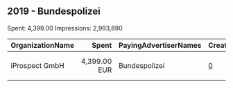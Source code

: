 ## 2019 - Bundespolizei 
Spent: 4,399.00
Impressions: 2,993,890

|OrganizationName|Spent|PayingAdvertiserNames|CreativeUrls|Impressions|Genders|AgeBrackets|CountryCodes|BillingAddresses|CandidateBallotInformation|
|:---|---:|:---|:---|---:|:---|:---|:---|:---|:---|
|iProspect GmbH|4,399.00 EUR|Bundespolizei|[0](https://www.snap.com/political-ads/asset/65c2087c7a0985bb7a6a8c9be5249caf96e818bc35cfd40499b5d271dd9968d8?mediaType=mp4)|2,993,890||16-25|germany|"Speicherstraße 53,Frankfurt am Main,60327,DE"||
